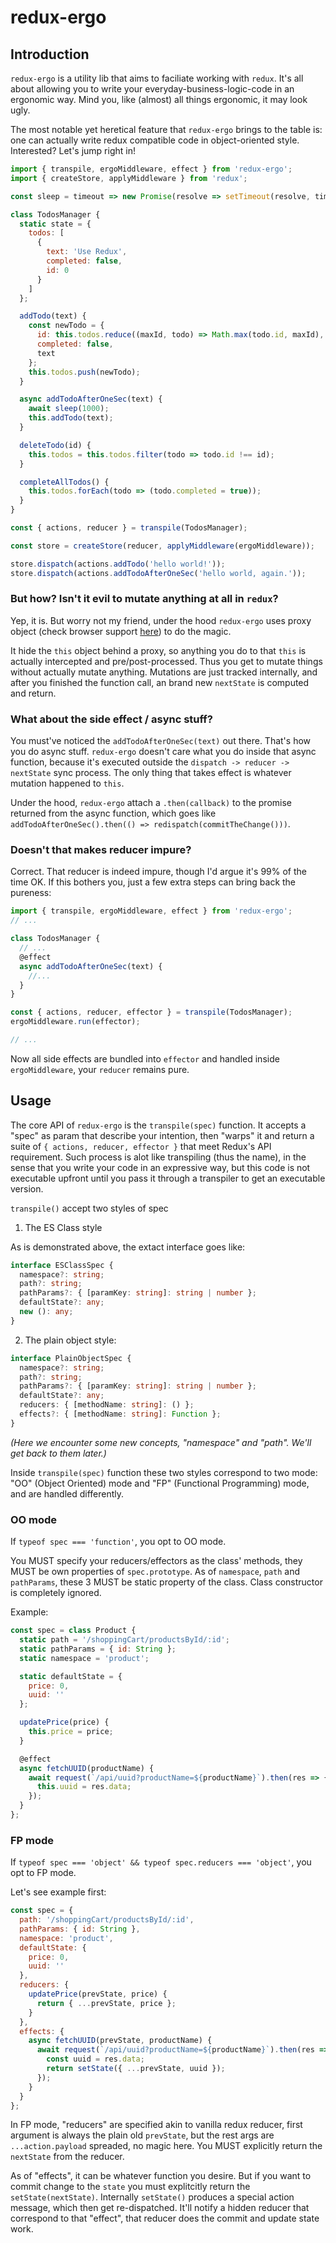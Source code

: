 # redux-ergo

## Introduction

`redux-ergo` is a utility lib that aims to faciliate working with `redux`. It's all about allowing you to write your everyday-business-logic-code in an ergonomic way. Mind you, like (almost) all things ergonomic, it may look ugly.

The most notable yet heretical feature that `redux-ergo` brings to the table is: one can actually write redux compatible code in object-oriented style. Interested? Let's jump right in!

```js
import { transpile, ergoMiddleware, effect } from 'redux-ergo';
import { createStore, applyMiddleware } from 'redux';

const sleep = timeout => new Promise(resolve => setTimeout(resolve, timeout));

class TodosManager {
  static state = {
    todos: [
      {
        text: 'Use Redux',
        completed: false,
        id: 0
      }
    ]
  };

  addTodo(text) {
    const newTodo = {
      id: this.todos.reduce((maxId, todo) => Math.max(todo.id, maxId), -1) + 1,
      completed: false,
      text
    };
    this.todos.push(newTodo);
  }

  async addTodoAfterOneSec(text) {
    await sleep(1000);
    this.addTodo(text);
  }

  deleteTodo(id) {
    this.todos = this.todos.filter(todo => todo.id !== id);
  }

  completeAllTodos() {
    this.todos.forEach(todo => (todo.completed = true));
  }
}

const { actions, reducer } = transpile(TodosManager);

const store = createStore(reducer, applyMiddleware(ergoMiddleware));

store.dispatch(actions.addTodo('hello world!'));
store.dispatch(actions.addTodoAfterOneSec('hello world, again.'));
```

### But how? Isn't it evil to mutate anything at all in `redux`?

Yep, it is. But worry not my friend, under the hood `redux-ergo` uses proxy object (check browser support [here](https://caniuse.com/#feat=proxy)) to do the magic.

It hide the `this` object behind a proxy, so anything you do to that `this` is actually intercepted and pre/post-processed. Thus you get to mutate things without actually mutate anything. Mutations are just tracked internally, and after you finished the function call, an brand new `nextState` is computed and return.

### What about the side effect / async stuff?

You must've noticed the `addTodoAfterOneSec(text)` out there. That's how you do async stuff. `redux-ergo` doesn't care what you do inside that async function, because it's executed outside the `dispatch -> reducer -> nextState` sync process. The only thing that takes effect is whatever mutation happened to `this`.

Under the hood, `redux-ergo` attach a `.then(callback)` to the promise returned from the async function, which goes like `addTodoAfterOneSec().then(() => redispatch(commitTheChange()))`.

### Doesn't that makes reducer impure?

Correct. That reducer is indeed impure, though I'd argue it's 99% of the time OK. If this bothers you, just a few extra steps can bring back the pureness:

```js
import { transpile, ergoMiddleware, effect } from 'redux-ergo';
// ...

class TodosManager {
  // ...
  @effect
  async addTodoAfterOneSec(text) {
    //...
  }
}

const { actions, reducer, effector } = transpile(TodosManager);
ergoMiddleware.run(effector);

// ...
```

Now all side effects are bundled into `effector` and handled inside `ergoMiddleware`, your `reducer` remains pure.

## Usage

The core API of `redux-ergo` is the `transpile(spec)` function. It accepts a "spec" as param that describe your intention, then "warps" it and return a suite of `{ actions, reducer, effector }` that meet Redux's API requirement. Such process is alot like transpiling (thus the name), in the sense that you write your code in an expressive way, but this code is not executable upfront until you pass it through a transpiler to get an executable version.

`transpile()` accept two styles of spec

1. The ES Class style

As is demonstrated above, the extact interface goes like:

```typescript
interface ESClassSpec {
  namespace?: string;
  path?: string;
  pathParams?: { [paramKey: string]: string | number };
  defaultState?: any;
  new (): any;
}
```

2. The plain object style:

```typescript
interface PlainObjectSpec {
  namespace?: string;
  path?: string;
  pathParams?: { [paramKey: string]: string | number };
  defaultState?: any;
  reducers: { [methodName: string]: () };
  effects?: { [methodName: string]: Function };
}
```

_(Here we encounter some new concepts, "namespace" and "path". We'll get back to them later.)_

Inside `transpile(spec)` function these two styles correspond to two mode: "OO" (Object Oriented) mode and "FP" (Functional Programming) mode, and are handled differently.

### OO mode

If `typeof spec === 'function'`, you opt to OO mode.

You MUST specify your reducers/effectors as the class' methods, they MUST be own properties of `spec.prototype`. As of `namespace`, `path` and `pathParams`, these 3 MUST be static property of the class. Class constructor is completely ignored.

Example:

```js
const spec = class Product {
  static path = '/shoppingCart/productsById/:id';
  static pathParams = { id: String };
  static namespace = 'product';

  static defaultState = {
    price: 0,
    uuid: ''
  };

  updatePrice(price) {
    this.price = price;
  }

  @effect
  async fetchUUID(productName) {
    await request(`/api/uuid?productName=${productName}`).then(res => {
      this.uuid = res.data;
    });
  }
};
```

### FP mode

If `typeof spec === 'object' && typeof spec.reducers === 'object'`, you opt to FP mode.

Let's see example first:

```js
const spec = {
  path: '/shoppingCart/productsById/:id',
  pathParams: { id: String },
  namespace: 'product',
  defaultState: {
    price: 0,
    uuid: ''
  },
  reducers: {
    updatePrice(prevState, price) {
      return { ...prevState, price };
    }
  },
  effects: {
    async fetchUUID(prevState, productName) {
      await request(`/api/uuid?productName=${productName}`).then(res => {
        const uuid = res.data;
        return setState({ ...prevState, uuid });
      });
    }
  }
};
```

In FP mode, "reducers" are specified akin to vanilla redux reducer, first argument is always the plain old `prevState`, but the rest args are `...action.payload` spreaded, no magic here. You MUST explicitly return the `nextState` from the reducer.

As of "effects", it can be whatever function you desire. But if you want to commit change to the `state` you must explitcitly return the `setState(nextState)`. Internally `setState()` produces a special action message, which then get re-dispatched. It'll notify a hidden reducer that correspond to that "effect", that reducer does the commit and update state work.
